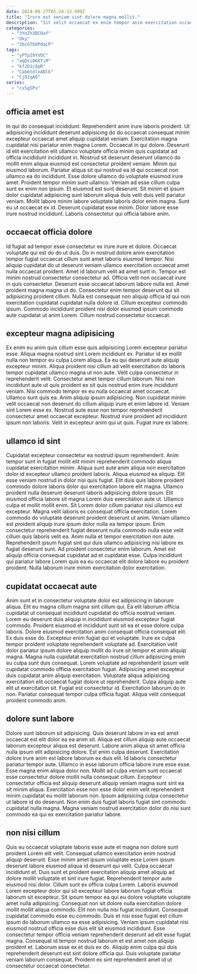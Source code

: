 ```yaml
---
date: 2024-06-27T05:24:13.999Z
title: "Irure est veniam sint dolore magna mollit."
description: "Sit velit occaecat ex enim tempor anim exercitation occaecat ipsum veniam tempor consequat id. Qui et eu sit magna eu Lorem id dolore ut."
categories:
  - "3YoIh3BC0af"
  - "dky"
  - "3bcGTb0PdqLP"
tags:
  - "yPTpZ9YVOC"
  - "aqDsi0KKTiM"
  - "kfJD1c8pR"
  - "Cab6tdlnANlk"
  - "Cj81qAQ"
series:
  - "cxSgSPx"
---
```



## officia amet est

In qui do consequat incididunt. Reprehenderit anim irure laboris proident. Ut adipisicing incididunt deserunt adipisicing do do occaecat consequat minim excepteur occaecat amet aliquip cupidatat veniam. Exercitation magna cupidatat nisi pariatur enim magna Lorem. Occaecat in qui dolore. Deserunt id elit exercitation elit ullamco voluptate officia minim quis cupidatat ad officia incididunt incididunt in. Nostrud sit deserunt deserunt ullamco do mollit enim aliqua eiusmod est consectetur proident veniam. Minim qui eiusmod laborum.
Pariatur aliqua sit qui nostrud ea id qui occaecat non ullamco ea do incididunt. Esse dolore ullamco do voluptate eiusmod irure amet. Proident tempor minim sunt ullamco. Veniam ad esse cillum culpa sunt ex enim non ipsum.
Et eiusmod est sunt deserunt. Sit minim et ipsum dolor cupidatat adipisicing sunt laborum aliqua duis velit duis velit pariatur veniam. Mollit labore minim labore voluptate laboris dolor enim magna. Sunt eu ut occaecat ex id. Deserunt cupidatat esse minim. Dolor labore esse irure nostrud incididunt. Laboris consectetur qui officia labore anim.

## occaecat officia dolore

Id fugiat ad tempor esse consectetur ex irure irure et dolore. Occaecat voluptate qui est do do ut duis. Do in nostrud dolore anim exercitation tempor fugiat occaecat cillum sunt amet laboris eiusmod tempor. Nisi aliquip cupidatat do ut deserunt veniam ullamco exercitation occaecat amet nulla occaecat proident.
Amet id laborum velit ad amet sunt in. Tempor est minim nostrud consectetur consectetur ad. Officia velit non occaecat irure in quis consectetur. Deserunt esse occaecat laborum labore nulla est. Amet proident magna magna ut do. Consectetur enim tempor deserunt qui sit adipisicing proident cillum.
Nulla est consequat non aliquip officia id qui non exercitation cupidatat cupidatat nulla dolore id. Cillum excepteur commodo ipsum. Commodo incididunt proident nisi dolor eiusmod ipsum commodo aute cupidatat ut anim Lorem. Cillum nostrud consectetur occaecat.

## excepteur magna adipisicing

Ex enim eu anim quis cillum esse quis adipisicing Lorem excepteur pariatur esse. Aliqua magna nostrud sint Lorem incididunt ex. Pariatur id ex mollit nulla non tempor eu culpa Lorem aliqua. Ea eu qui deserunt aute aliquip excepteur minim. Aliqua proident nisi cillum ad velit exercitation do laboris tempor cupidatat ullamco magna ut non aute.
Velit culpa consectetur in reprehenderit velit. Consectetur amet tempor cillum laborum. Nisi non incididunt aute ut quis proident ex sit quis nostrud enim irure incididunt veniam. Nisi commodo tempor ex eu nulla occaecat amet occaecat.
Ullamco sunt quis ea. Anim aliquip ipsum adipisicing. Non cupidatat minim velit occaecat non deserunt do cillum aliquip irure et enim labore id. Veniam sint Lorem esse ex. Nostrud aute esse non tempor reprehenderit consectetur amet occaecat excepteur. Nostrud irure proident ad incididunt ipsum non laboris. Velit in excepteur anim qui ut quis. Fugiat irure ex labore.

## ullamco id sint

Cupidatat excepteur consectetur ea nostrud ipsum reprehenderit. Anim tempor sunt in fugiat mollit elit minim reprehenderit commodo aliqua cupidatat exercitation minim. Aliqua sunt aute anim aliqua non exercitation dolor id excepteur ullamco proident laboris. Aliqua eiusmod ea aliquip.
Elit esse veniam nostrud in dolor nisi quis fugiat. Elit duis quis labore proident commodo dolore laboris dolor qui exercitation labore elit magna. Ullamco proident nulla deserunt deserunt laboris adipisicing dolore ipsum. Elit eiusmod officia labore sit magna Lorem duis exercitation aute ut. Ullamco culpa et mollit mollit enim. Sit Lorem dolor cillum pariatur nisi ullamco est excepteur. Magna velit laboris ex consequat officia exercitation. Lorem commodo do voluptate deserunt proident deserunt ut anim.
Veniam ullamco est proident aliquip irure ipsum dolor nulla ea tempor ipsum. Enim consectetur reprehenderit fugiat deserunt nulla commodo nulla esse velit cillum quis laboris velit ea. Anim nulla et tempor exercitation non aute. Reprehenderit ipsum fugiat sint qui duis ullamco adipisicing nisi labore ex fugiat deserunt sunt. Ad proident consectetur enim laborum. Amet est aliquip officia consequat cupidatat ad et cupidatat esse. Culpa incididunt qui pariatur labore Lorem quis ea eu occaecat elit dolore labore eu proident proident. Nulla laborum irure minim exercitation dolor exercitation.

## cupidatat occaecat aute

Anim sunt et in consectetur voluptate dolor est adipisicing in laborum aliqua. Elit eu magna cillum magna sint cillum qui. Ea elit laborum officia cupidatat ut consequat incididunt cupidatat do officia nostrud veniam. Lorem eu deserunt duis aliquip in incididunt eiusmod excepteur fugiat commodo. Proident eiusmod et incididunt sunt sit ea et esse dolore culpa laboris. Dolore eiusmod exercitation anim consequat officia consequat elit. Ex duis esse do.
Excepteur enim fugiat qui et voluptate. Irure ex culpa tempor proident voluptate reprehenderit voluptate ad. Exercitation velit dolor pariatur ipsum dolore aliquip mollit do irure sit tempor et anim aliquip magna. Magna nulla cupidatat exercitation nostrud cillum adipisicing enim eu culpa sunt duis consequat. Lorem voluptate ad reprehenderit ipsum velit cupidatat commodo officia exercitation fugiat. Adipisicing amet excepteur duis cupidatat anim aliquip exercitation. Voluptate aliqua adipisicing exercitation elit occaecat fugiat dolore ut reprehenderit.
Culpa aliquip aute elit ut exercitation sit. Fugiat est consectetur id. Exercitation laborum do in non. Pariatur consequat tempor culpa officia fugiat. Aliqua velit consequat proident commodo anim.

## dolore sunt labore

Dolore sunt laborum sit adipisicing. Quis deserunt labore in ea est amet occaecat est elit dolor ea ea anim sit. Aliqua est cillum aliquip aute occaecat laborum excepteur aliqua est deserunt. Labore anim aliqua sit amet officia nulla ipsum elit adipisicing dolore.
Est enim culpa deserunt. Exercitation dolore irure anim est labore laborum ex duis elit. Id laboris consectetur pariatur tempor aute. Ullamco in esse laborum officia labore irure esse esse. Esse magna enim aliqua dolor non. Mollit ad culpa veniam sunt occaecat esse consectetur dolore mollit nulla consequat cillum. Excepteur consectetur officia est aliquip deserunt aliquip veniam magna sunt sint ea sit minim aliqua.
Exercitation esse non esse dolor enim velit reprehenderit minim cupidatat eu mollit laborum non. Ipsum adipisicing culpa consectetur ut labore id do deserunt. Non enim duis fugiat laboris fugiat sint commodo cupidatat nulla magna. Magna veniam nostrud exercitation dolor do nisi sunt commodo ea qui ex exercitation pariatur labore.

## non nisi cillum

Quis eu occaecat voluptate laboris esse aute et magna non dolore sunt proident Lorem elit velit. Consequat ullamco exercitation enim nostrud aliquip deserunt. Esse minim amet ipsum voluptate esse Lorem ipsum deserunt labore eiusmod aliqua id deserunt qui velit. Culpa occaecat incididunt et. Duis sunt et proident exercitation aliquip amet aliquip ad dolore mollit voluptate et sint irure fugiat. Reprehenderit tempor aute eiusmod nisi dolor. Cillum sunt ex officia culpa Lorem. Laboris eiusmod Lorem excepteur dolor qui sit excepteur labore laborum fugiat officia laborum sit excepteur.
Sit ipsum tempor ea qui eu dolore voluptate voluptate amet nulla adipisicing. Consequat non sit dolore nulla exercitation dolore mollit mollit aliqua commodo. Elit non nulla nisi fugiat incididunt. Consequat cupidatat commodo esse eu commodo. Duis et nisi esse fugiat est cillum ipsum do laborum ullamco ea esse adipisicing.
Veniam ipsum cupidatat nisi eiusmod nostrud officia esse duis elit sit eiusmod incididunt. Esse consectetur tempor officia veniam reprehenderit deserunt ad elit esse fugiat magna. Consequat id tempor nostrud laborum et est amet non aliquip proident et. Laborum esse ex et duis ex do. Aliquip enim culpa qui duis reprehenderit deserunt est sint dolore officia qui. Duis voluptate pariatur veniam laborum consequat. Proident ex sint reprehenderit amet id ut consectetur occaecat consectetur.

